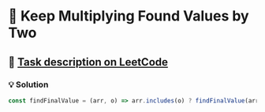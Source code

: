 # 📝 Keep Multiplying Found Values by Two

## 🔗 [Task description on LeetCode](https://leetcode.com/problems/keep-multiplying-found-values-by-two/description/)

### 💡 Solution

```javascript
const findFinalValue = (arr, o) => arr.includes(o) ? findFinalValue(arr, o * 2) : o;
```
